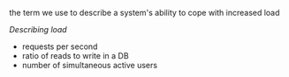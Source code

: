the term we use to describe a system's ability to cope with increased load

*Describing load*
- requests per second
- ratio of reads to write in a DB
- number of simultaneous active users
